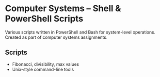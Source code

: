 # Computer Systems – Shell & PowerShell Scripts

Various scripts written in PowerShell and Bash for system-level operations.  
Created as part of computer systems assignments.

## Scripts
- Fibonacci, divisibility, max values
- Unix-style command-line tools
